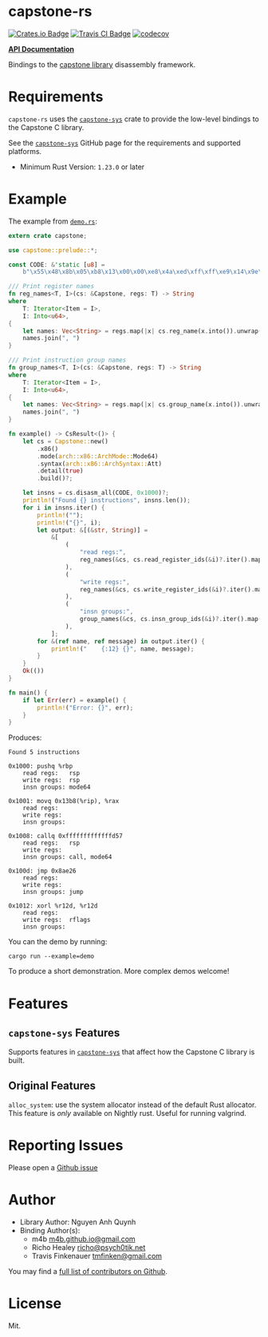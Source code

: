 # capstone-rs

[![Crates.io Badge](https://img.shields.io/crates/v/capstone.svg)](https://crates.io/crates/capstone)
[![Travis CI Badge](https://travis-ci.org/capstone-rust/capstone-rs.svg?branch=master)](https://travis-ci.org/capstone-rust/capstone-rs)
[![codecov](https://codecov.io/gh/capstone-rust/capstone-rs/branch/master/graph/badge.svg)](https://codecov.io/gh/capstone-rust/capstone-rs)


 **[API Documentation](https://docs.rs/capstone/)**


Bindings to the [capstone library][upstream] disassembly framework.


# Requirements

`capstone-rs` uses the [`capstone-sys`](https://github.com/capstone-rust/capstone-sys) crate to provide the low-level bindings to the Capstone C library.

See the [`capstone-sys`](https://github.com/capstone-rust/capstone-sys) GitHub page for the requirements and supported platforms.

* Minimum Rust Version: `1.23.0` or later

# Example

The example from [`demo.rs`](examples/demo.rs):

```rust
extern crate capstone;

use capstone::prelude::*;

const CODE: &'static [u8] =
    b"\x55\x48\x8b\x05\xb8\x13\x00\x00\xe8\x4a\xed\xff\xff\xe9\x14\x9e\x08\x00\x45\x31\xe4";

/// Print register names
fn reg_names<T, I>(cs: &Capstone, regs: T) -> String
where
    T: Iterator<Item = I>,
    I: Into<u64>,
{
    let names: Vec<String> = regs.map(|x| cs.reg_name(x.into()).unwrap()).collect();
    names.join(", ")
}

/// Print instruction group names
fn group_names<T, I>(cs: &Capstone, regs: T) -> String
where
    T: Iterator<Item = I>,
    I: Into<u64>,
{
    let names: Vec<String> = regs.map(|x| cs.group_name(x.into()).unwrap()).collect();
    names.join(", ")
}

fn example() -> CsResult<()> {
    let cs = Capstone::new()
        .x86()
        .mode(arch::x86::ArchMode::Mode64)
        .syntax(arch::x86::ArchSyntax::Att)
        .detail(true)
        .build()?;

    let insns = cs.disasm_all(CODE, 0x1000)?;
    println!("Found {} instructions", insns.len());
    for i in insns.iter() {
        println!("");
        println!("{}", i);
        let output: &[(&str, String)] =
            &[
                (
                    "read regs:",
                    reg_names(&cs, cs.read_register_ids(&i)?.iter().map(|x| *x)),
                ),
                (
                    "write regs:",
                    reg_names(&cs, cs.write_register_ids(&i)?.iter().map(|x| *x)),
                ),
                (
                    "insn groups:",
                    group_names(&cs, cs.insn_group_ids(&i)?.iter().map(|x| *x)),
                ),
            ];
        for &(ref name, ref message) in output.iter() {
            println!("    {:12} {}", name, message);
        }
    }
    Ok(())
}

fn main() {
    if let Err(err) = example() {
        println!("Error: {}", err);
    }
}
```

Produces:

```
Found 5 instructions

0x1000: pushq %rbp
    read regs:   rsp
    write regs:  rsp
    insn groups: mode64

0x1001: movq 0x13b8(%rip), %rax
    read regs:
    write regs:
    insn groups:

0x1008: callq 0xfffffffffffffd57
    read regs:   rsp
    write regs:
    insn groups: call, mode64

0x100d: jmp 0x8ae26
    read regs:
    write regs:
    insn groups: jump

0x1012: xorl %r12d, %r12d
    read regs:
    write regs:  rflags
    insn groups:
```

You can the demo by running:

    cargo run --example=demo

To produce a short demonstration. More complex demos welcome!

# Features

## `capstone-sys` Features

Supports features in [`capstone-sys`](https://crates.io/crates/capstone-sys) that affect how the Capstone C library is built.

## Original Features

`alloc_system`: use the system allocator instead of the default Rust allocator.
This feature is *only* available on Nightly rust.
Useful for running valgrind.

# Reporting Issues

Please open a [Github issue](https://github.com/capstone-rust/capstone-rs/issues)

# Author

- Library Author: Nguyen Anh Quynh
- Binding Author(s):
    - m4b <m4b.github.io@gmail.com>
    - Richo Healey <richo@psych0tik.net>
    - Travis Finkenauer <tmfinken@gmail.com>

You may find a [full list of contributors on Github](https://github.com/capstone-rust/capstone-rs/graphs/contributors).

# License

Mit.

[upstream]: http://capstone-engine.org/
